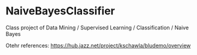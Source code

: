 # NaiveBayesClassifier
 Class project of Data Mining / Supervised Learning / Classification / Naive Bayes
 
 Otehr references:
 https://hub.jazz.net/project/kschawla/bludemo/overview
 
